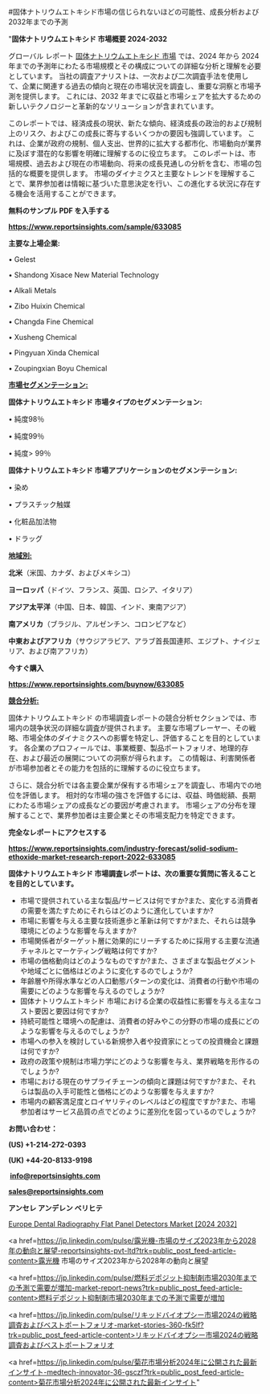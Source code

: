 #固体ナトリウムエトキシド市場の信じられないほどの可能性、成長分析および2032年までの予測

"<strong>固体ナトリウムエトキシド 市場概要 2024-2032</strong>

グローバル レポート <a href=https://www.reportsinsights.com/sample/633085>固体ナトリウムエトキシド 市場</a> では、2024 年から 2024 年までの予測年にわたる市場規模とその構成についての詳細な分析と理解を必要としています。 当社の調査アナリストは、一次および二次調査手法を使用して、企業に関連する過去の傾向と現在の市場状況を調査し、重要な洞察と市場予測を提供します。 これには、2032 年までに収益と市場シェアを拡大​​するための新しいテクノロジーと革新的なソリューションが含まれています。

このレポートでは、経済成長の現状、新たな傾向、経済成長の政治的および規制上のリスク、およびこの成長に寄与するいくつかの要因も強調しています。 これは、企業が政府の規制、個人支出、世界的に拡大する都市化、市場動向が業界に及ぼす潜在的な影響を明確に理解するのに役立ちます。 このレポートは、市場規模、過去および現在の市場動向、将来の成長見通しの分析を含む、市場の包括的な概要を提供します。 市場のダイナミクスと主要なトレンドを理解することで、業界参加者は情報に基づいた意思決定を行い、この進化する状況に存在する機会を活用することができます。

<strong><b>無料のサンプル PDF を入手する</b></strong>

<a href=https://www.reportsinsights.com/sample/633085><strong><u>https://www.reportsinsights.com/sample/633085</u></strong></a>

<strong>主要な上場企業:</strong>

• Gelest

• Shandong Xisace New Material Technology

• Alkali Metals

• Zibo Huixin Chemical

• Changda Fine Chemical

• Xusheng Chemical

• Pingyuan Xinda Chemical

• Zoupingxian Boyu Chemical

<strong><u>市場セグメンテーション</u></strong><strong><u>:</u></strong>

<strong>固体ナトリウムエトキシド 市場タイプのセグメンテーション:</strong>

• 純度98％

• 純度99％

• 純度> 99％

<strong>固体ナトリウムエトキシド 市場アプリケーションのセグメンテーション:</strong>

• 染め

• プラスチック触媒

• 化粧品加法物

• ドラッグ

<strong><u>地域別</u></strong><strong><u>:</u></strong>

<strong>北米</strong>（米国、カナダ、およびメキシコ）

<strong>ヨーロッパ</strong>（ドイツ、フランス、英国、ロシア、イタリア）

<strong>アジア太平洋</strong>（中国、日本、韓国、インド、東南アジア）

<strong>南アメリカ</strong>（ブラジル、アルゼンチン、コロンビアなど）

<strong>中東およびアフリカ</strong>（サウジアラビア、アラブ首長国連邦、エジプト、ナイジェリア、および南アフリカ）

<strong>今すぐ購入</strong>

<a href=https://www.reportsinsights.com/buynow/633085><strong><u>https://www.reportsinsights.com/buynow/633085</u></strong></a>

<strong><u>競合分析:</u></strong>

固体ナトリウムエトキシド の市場調査レポートの競合分析セクションでは、市場内の競争状況の詳細な調査が提供されます。 主要な市場プレーヤー、その戦略、市場全体のダイナミクスへの影響を特定し、評価することを目的としています。 各企業のプロフィールでは、事業概要、製品ポートフォリオ、地理的存在、および最近の展開についての洞察が得られます。 この情報は、利害関係者が市場参加者とその能力を包括的に理解するのに役立ちます。

さらに、競合分析では各主要企業が保有する市場シェアを調査し、市場内での地位を評価します。 相対的な市場の強さを評価するには、収益、時価総額、長期にわたる市場シェアの成長などの要因が考慮されます。 市場シェアの分布を理解することで、業界参加者は主要企業とその市場支配力を特定できます。

<strong>完全なレポートにアクセスする</strong>

<a href=https://www.reportsinsights.com/industry-forecast/solid-sodium-ethoxide-market-research-report-2022-633085><strong><u><b>https://www.reportsinsights.com/industry-forecast/solid-sodium-ethoxide-market-research-report-2022-633085</b></u></strong></a>

<strong><b>固体ナトリウムエトキシド 市場調査レポートは、次の重要な質問に答えることを目的としています。</b></strong>
<ul>
  <li>市場で提供されている主な製品/サービスは何ですか?また、変化する消費者の需要を満たすためにそれらはどのように進化していますか?</li>
  <li>市場に影響を与える主要な技術進歩と革新は何ですか?また、それらは競争環境にどのような影響を与えますか?</li>
  <li>市場関係者がターゲット層に効果的にリーチするために採用する主要な流通チャネルとマーケティング戦略は何ですか?</li>
  <li>市場の価格動向はどのようなものですか?また、さまざまな製品セグメントや地域ごとに価格はどのように変化するのでしょうか?</li>
  <li>年齢層や所得水準などの人口動態パターンの変化は、消費者の行動や市場の需要にどのような影響を与えるのでしょうか?</li>
  <li>固体ナトリウムエトキシド 市場における企業の収益性に影響を与える主なコスト要因と要因は何ですか?</li>
  <li>持続可能性と環境への配慮は、消費者の好みやこの分野の市場の成長にどのような影響を与えるのでしょうか?</li>
  <li>市場への参入を検討している新規参入者や投資家にとっての投資機会と課題は何ですか?</li>
  <li>政府の政策や規制は市場力学にどのような影響を与え、業界戦略を形作るのでしょうか?</li>
  <li>市場における現在のサプライチェーンの傾向と課題は何ですか?また、それらは製品の入手可能性と価格にどのような影響を与えますか?</li>
  <li>市場内の顧客満足度とロイヤリティのレベルはどの程度ですか?また、市場参加者はサービス品質の点でどのように差別化を図っているのでしょうか?</li>
</ul>
<strong>お問い合わせ：</strong>

<strong>(US) +1-214-272-0393</strong>

<strong>(UK) +44-20-8133-9198</strong>

<strong> </strong><a href=info@reportsinsights.com><strong><u>info@reportsinsights.com</u></strong></a>

<a href=sales@reportsinsights.com><strong><u>sales@reportsinsights.com</u></strong></a>

<strong>アンセレ アンデレン ベリヒテ</strong>

<a href=https://www.linkedin.com/pulse/europe-dental-radiography-flat-panel-detectors-markets-cc2jf/>Europe Dental Radiography Flat Panel Detectors Market [2024 2032]</a>

<a href=https://jp.linkedin.com/pulse/露光機-市場のサイズ2023年から2028年の動向と展望-reportsinsights-pvt-ltd?trk=public_post_feed-article-content>露光機 市場のサイズ2023年から2028年の動向と展望</a>

<a href=https://jp.linkedin.com/pulse/燃料デポジット抑制剤市場2030年までの予測で需要が増加-market-report-news?trk=public_post_feed-article-content>燃料デポジット抑制剤市場2030年までの予測で需要が増加</a>

<a href=https://jp.linkedin.com/pulse/リキッドバイオプシー市場2024の戦略調査およびベストポートフォリオ-market-stories-360-fk5lf?trk=public_post_feed-article-content>リキッドバイオプシー市場2024の戦略調査およびベストポートフォリオ</a>

<a href=https://jp.linkedin.com/pulse/菊花市場分析2024年に公開された最新インサイト-medtech-innovator-36-gsczf?trk=public_post_feed-article-content>菊花市場分析2024年に公開された最新インサイト</a>"
